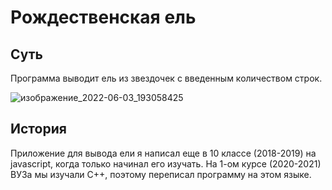 # Рождественская ель
## Суть
Программа выводит ель из звездочек с введенным количеством строк.
  
![изображение_2022-06-03_193058425](https://user-images.githubusercontent.com/97308931/171907130-f536cab7-65e1-45d9-86d1-e9631692af11.png)
## История
Приложение для вывода ели я написал еще в 10 классе (2018-2019) на javascript, когда только начинал его изучать. На 1-ом курсе (2020-2021) ВУЗа мы изучали C++, поэтому переписал программу на этом языке.
